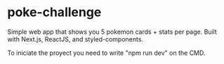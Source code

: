 # poke-challenge
Simple web app that shows you 5 pokemon cards + stats per page. 
Built with Next.js, ReactJS, and styled-components. 

To iniciate the proyect you need to write "npm run dev" on the CMD.
